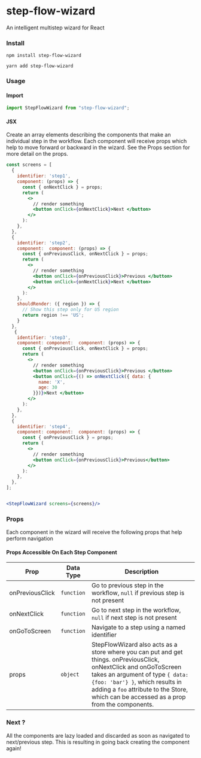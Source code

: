 # step-flow-wizard

An intelligent multistep wizard for React

### Install


```
npm install step-flow-wizard

yarn add step-flow-wizard
```

### Usage

#### Import

```js
import StepFlowWizard from "step-flow-wizard";
```

#### JSX

Create an array elements describing the components that make an individual step in the workflow.
Each component will receive props which help to move forward or backward in the wizard.
See the Props section for more detail on the props.

```jsx
const screens = [
  {
    identifier: 'step1',
    component: (props) => {
      const { onNextClick } = props;
      return (
        <>
          // render something
          <button onClick={onNextClick}>Next </button>
        </>
      ):
    },
  },
  {
    identifier: 'step2',
    component:  component: (props) => {
      const { onPreviousClick, onNextClick } = props;
      return (
        <>
          // render something
          <button onClick={onPreviousClick}>Previous </button>
          <button onClick={onNextClick}>Next </button>
        </>
      ):
    },
    shouldRender: ({ region }) => {
      // Show this step only for US region
      return region !== 'US';
    }
  },
   {
    identifier: 'step3',
    component: component:  component: (props) => {
      const { onPreviousClick, onNextClick } = props;
      return (
        <>
          // render something
          <button onClick={onPreviousClick}>Previous </button>
          <button onClick={() => onNextClick({ data: {
            name: 'X',
            age: 30
          }})}>Next </button>
        </>
      ):
    },
  },
  {
    identifier: 'step4',
    component: component:  component: (props) => {
      const { onPreviousClick } = props;
      return (
        <>
          // render something
          <button onClick={onPreviousClick}>Previous</button>
        </>
      ):
    },
  },
];


<StepFlowWizard screens={screens}/>

```

### Props

Each component in the wizard will receive the following props that help perform navigation

#### Props Accessible On Each Step Component

| Prop          | Data Type  | Description                                                                              |
| ------------- | ---------- | ---------------------------------------------------------------------------------------- |
| onPreviousClick       | `function`   | Go to previous step in the workflow, `null` if previous step is not present |
| onNextClick   | `function`  | Go to next step in the workflow, `null` if next step is not present |
| onGoToScreen      | `function` | Navigate to a step using a named identifier |
| props      | `object` | StepFlowWizard also acts as a store where you can put and get things. onPreviousClick, onNextClick and onGoToScreen takes an argument of type `{ data: {foo: 'bar'} }`, which results in adding a `foo` attribute to the Store, which can be accessed as a prop from the components.   |


### Next ?

All the components are lazy loaded and discarded as soon as navigated to next/previous step.
This is resulting in going back creating the component again!

